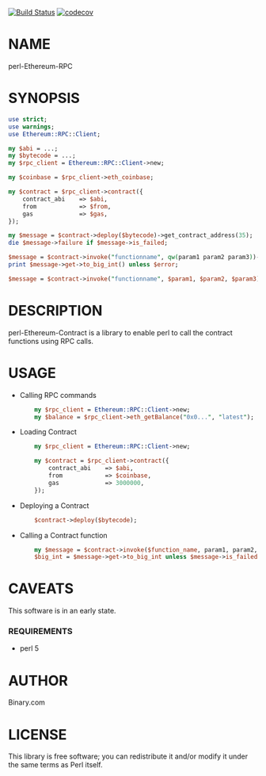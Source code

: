[![Build Status](https://travis-ci.org/binary-com/perl-Ethereum-RPC-Client.svg?branch=master)](https://travis-ci.org/binary-com/perl-Ethereum-RPC-Client)
[![codecov](https://codecov.io/gh/binary-com/perl-Ethereum-RPC-Client/branch/master/graph/badge.svg)](https://codecov.io/gh/binary-com/perl-Ethereum-RPC-Client)

# NAME

perl-Ethereum-RPC

# SYNOPSIS

```perl
use strict;
use warnings;
use Ethereum::RPC::Client;

my $abi = ...;
my $bytecode = ...;
my $rpc_client = Ethereum::RPC::Client->new;

my $coinbase = $rpc_client->eth_coinbase;

my $contract = $rpc_client->contract({
    contract_abi    => $abi,
    from            => $from,
    gas             => $gas,
});

my $message = $contract->deploy($bytecode)->get_contract_address(35);
die $message->failure if $message->is_failed;

$message = $contract->invoke("functionname", qw(param1 param2 param3))->call_transaction();
print $message->get->to_big_int() unless $error;

$message = $contract->invoke("functionname", $param1, $param2, $param3)->send_transaction();

```

# DESCRIPTION

perl-Ethereum-Contract is a library to enable perl to call the contract functions using RPC calls.

# USAGE

- Calling RPC commands

    ```perl
        my $rpc_client = Ethereum::RPC::Client->new; 
        my $balance = $rpc_client->eth_getBalance("0x0...", "latest");
    ```

- Loading Contract

    ```perl
        my $rpc_client = Ethereum::RPC::Client->new; 

        my $contract = $rpc_client->contract({
            contract_abi    => $abi,
            from            => $coinbase,
            gas             => 3000000,
        });
    ```
    
- Deploying a Contract

    ```perl
        $contract->deploy($bytecode);
    ```
    
- Calling a Contract function

    ```perl
        my $message = $contract->invoke($function_name, param1, param2, ...)->call_transaction();
        $big_int = $message->get->to_big_int unless $message->is_failed;
    ```

# CAVEATS

This software is in an early state.

### REQUIREMENTS
* perl 5

# AUTHOR

Binary.com

# LICENSE

This library is free software; you can redistribute it and/or modify
it under the same terms as Perl itself.

